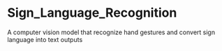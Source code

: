 # Sign_Language_Recognition
A computer vision model that recognize hand gestures and convert sign language into text outputs
